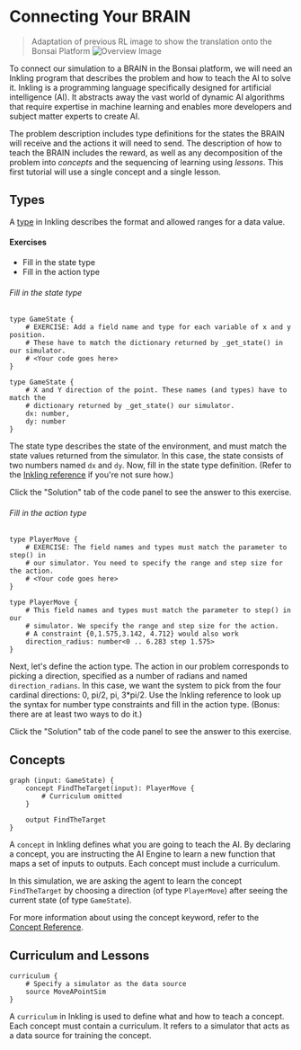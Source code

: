 # Connecting Your BRAIN

> Adaptation of previous RL image to show the translation onto the Bonsai Platform
> ![Overview Image](../images/tutorial1-overview.png)

To connect our simulation to a BRAIN in the Bonsai platform, we will need an Inkling program that describes the problem and how to teach the AI to solve it. Inkling is a programming language specifically designed for artificial intelligence (AI). It abstracts away the vast world of dynamic AI algorithms that require expertise in machine learning and enables more developers and subject matter experts to create AI.

The problem description includes type definitions for the states the BRAIN will receive and the actions it will need to send. The description of how to teach the BRAIN includes the reward, as well as any decomposition of the problem into *concepts* and the sequencing of learning using *lessons*. This first tutorial will use a single concept and a single lesson.

## Types

A [type][1] in Inkling describes the format and allowed ranges for a data value.

#### Exercises

* Fill in the state type
* Fill in the action type

###### Fill in the state type

```inkling2--exercise
type GameState {
    # EXERCISE: Add a field name and type for each variable of x and y position.
    # These have to match the dictionary returned by _get_state() in our simulator.
    # <Your code goes here>
}
```

```inkling2--solution
type GameState {
    # X and Y direction of the point. These names (and types) have to match the
    # dictionary returned by _get_state() our simulator.
    dx: number,
    dy: number
}
```

The state type describes the state of the environment, and must match the state values returned from the simulator. In this case, the state consists of two numbers named `dx` and `dy`. Now, fill in the state type definition. (Refer to the [Inkling reference][2] if you're not sure how.)

<aside class="notice">
Click the "Solution" tab of the code panel to see the answer to this exercise.
</aside>

###### Fill in the action type

```inkling2--exercise
type PlayerMove {
    # EXERCISE: The field names and types must match the parameter to step() in
    # our simulator. You need to specify the range and step size for the action.
    # <Your code goes here>
}
```

```inkling2--solution
type PlayerMove {
    # This field names and types must match the parameter to step() in our
    # simulator. We specify the range and step size for the action.
    # A constraint {0,1.575,3.142, 4.712} would also work
    direction_radius: number<0 .. 6.283 step 1.575>  
}
```

Next, let's define the action type. The action in our problem corresponds to picking a direction, specified as a number of radians and named `direction_radians`. In this case, we want the system to pick from the four cardinal directions: 0, pi/2, pi, 3\*pi/2. Use the Inkling reference to look up the syntax for number type constraints and fill in the action type. (Bonus: there are at least two ways to do it.)

<aside class="notice">
Click the "Solution" tab of the code panel to see the answer to this exercise.
</aside>

## Concepts

```inkling2
graph (input: GameState) {
    concept FindTheTarget(input): PlayerMove {
        # Curriculum omitted
    }

    output FindTheTarget
}
```

A `concept` in Inkling defines what you are going to teach the AI. By declaring a concept, you are instructing the AI Engine to learn a new function that maps a set of inputs to outputs. Each concept must include a curriculum.

In this simulation, we are asking the agent to learn the concept `FindTheTarget` by choosing a direction (of type `PlayerMove`) after seeing the current state (of type `GameState`).

For more information about using the concept keyword, refer to the [Concept Reference][3].

## Curriculum and Lessons

```inkling2
curriculum {
    # Specify a simulator as the data source
    source MoveAPointSim
}
```

A `curriculum` in Inkling is used to define what and how to teach a concept. Each concept must contain a curriculum. It refers to a simulator that acts as a data source for training the concept.

[1]: ../references/inkling2-reference.html#types
[2]: ../references/inkling2-reference.html#type-references
[3]: ../references/inkling2-reference.html#concepts
